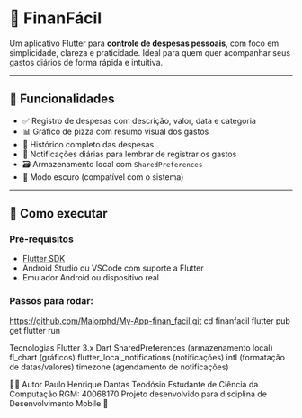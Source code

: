 # 💸 FinanFácil

Um aplicativo Flutter para **controle de despesas pessoais**, com foco em simplicidade, clareza e praticidade. Ideal para quem quer acompanhar seus gastos diários de forma rápida e intuitiva.

---

## 📱 Funcionalidades

- ✅ Registro de despesas com descrição, valor, data e categoria
- 📊 Gráfico de pizza com resumo visual dos gastos
- 📂 Histórico completo das despesas
- 🔔 Notificações diárias para lembrar de registrar os gastos
- 🗃️ Armazenamento local com `SharedPreferences`
- 🎨 Modo escuro (compatível com o sistema)

---

## 🚀 Como executar

### Pré-requisitos

- [Flutter SDK](https://docs.flutter.dev/get-started/install)
- Android Studio ou VSCode com suporte a Flutter
- Emulador Android ou dispositivo real

### Passos para rodar:

https://github.com/Majorphd/My-App-finan_facil.git
cd finanfacil
flutter pub get
flutter run

Tecnologias
Flutter 3.x
Dart
SharedPreferences (armazenamento local)
fl_chart (gráficos)
flutter_local_notifications (notificações)
intl (formatação de datas/valores)
timezone (agendamento de notificações)

👨‍💻 Autor
Paulo Henrique Dantas Teodósio
Estudante de Ciência da Computação
RGM: 40068170
Projeto desenvolvido para disciplina de Desenvolvimento Mobile 📱

